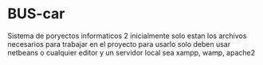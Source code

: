 # BUS-car
Sistema de poryectos informaticos 2
inicialmente solo estan los archivos necesarios para trabajar en el proyecto
para usarlo solo deben usar netbeans o cualquier editor 
y un servidor local sea xampp, wamp, apache2

